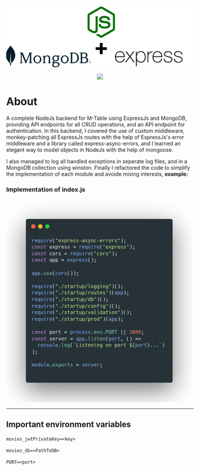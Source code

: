 <p align="center">
    <img src="./ReadmeAssets/banner.png" />
</p>
<p align="center">
    <img src="https://img.shields.io/badge/Tech--stack%3A-NodeJs%20--%20ExpressJs%20--%20MongoDB%20%7C%20mongoose%20--%20bcrypt%20--%20%20winston%20--%20lodash%20--%20joi%20--%20moment%20--%20config%20--%20cors%20--%20jsonwebtoken%20--%20compression%20--%20helmet%20--%20jest-blue" />
</p>

# About

A complete NodeJs backend for M-Table using ExpressJs and MongoDB, providing API endpoints for all CRUD operations, and an API endpoint for authentication. In this backend, I covered the use of custom middleware, monkey-patching all ExpressJs routes with the help of ExpressJs's error middleware and a library called express-async-errors, and I learned an elegant way to model objects in NodeJs with the help of mongoose.

I also managed to log all handled exceptions in seperate log files, and in a MongoDB collection using winston. Finally I refactored the code to simplify the implementation of each module and avoide mixing interests, **example:**

### Implementation of index.js

<img width="500" src="./ReadmeAssets/carbon.png" />

---

## Important environment variables

`movies_jwtPrivateKey=<key>`

`movies_db=<PathToDB>`

`PORT=<port>`
